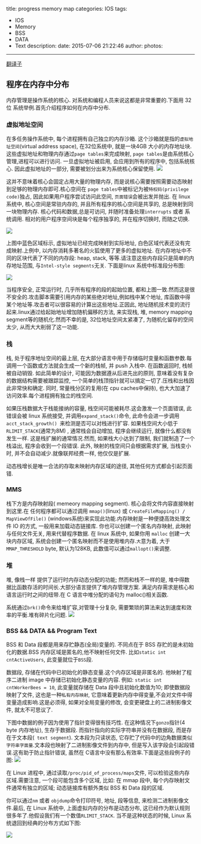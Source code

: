 title: progress memory map
categories: IOS
tags:
  - IOS
  - Memory
  - BSS
  - DATA
  - Text
description:
date: 2015-07-06 21:22:46
author:
photos:
---
[翻译子](http://duartes.org/gustavo/blog/post/anatomy-of-a-program-in-memory/)

## 程序在内存中分布

内存管理是操作系统的核心. 对系统和编程人员来说这都是非常重要的.下面用 32位 系统举例.首先介绍程序如何在内存中分布.

### 虚拟地址空间
在多任务操作系统中, 每个进程拥有自己独立的内存沙箱. 这个沙箱就是指的`虚拟地址空间`(virtual address space), 在32位系统中, 就是一块4GB 大小的内存地址块. 这些虚拟地址和物理内存通过` page tables `来完成映射, `page tables`是由系统核心管理,进程可以进行访问. 一旦虚拟地址被启用, 会应用到所有的程序中, 包括系统核心. 因此虚拟地址的一部分, 需要被划分出来为系统核心保留使用.
![](http://static.duartes.org/img/blogPosts/kernelUserMemorySplit.png)

这并不意味着核心会固定占用大量的物理内存, 而是说核心需要按照需要动态映射到足够的物理内存即可.核心空间在 `page tables`中被标记为被`特权码(privilege code)`独占, 因此如果用户程序尝试访问此空间, `页面错误`会被出发并抛出. 在 linux 系统中, 核心空间是常驻内存的, 并且所有程序的核心空间是共享的, 总是映射到同一块物理内存. 核心代码和数据,总是可访问, 并随时准备处理`interrupts` 或者 系统调用. 相对的用户程序空间块是每个程序独享的, 并在程序切换时, 而随之切换.

![](http://static.duartes.org/img/blogPosts/virtualMemoryInProcessSwitch.png)

上图中蓝色区域标示, 虚拟地址已经完成映射到实际地址, 白色区域代表还没有完成映射.上例中, 以内存消耗多著名的火狐使用了更多的虚拟地址. 在内存地址中不同的区块代表了不同的内存段: heap, stack, 等等.请注意这些内存段只是简单的内存地址范围, 与`Intel-style segments`无关. 下面是linux 系统中标准段分布图:

![](http://static.duartes.org/img/blogPosts/linuxFlexibleAddressSpaceLayout.png)
<!-- more -->
当程序安全, 正常运行时, 几乎所有程序的段的起始位置, 都和上图一致.然而这是很不安全的.攻击脚本需要引用内存的某些绝对地址,例如栈中某个地址, 库函数中得某个地址等.攻击者可以很容易的计算出这些地址.正因此, 地址随机技术变的流行起来.linux通过给起始地址增加随机偏移的方法, 来实现栈, 堆, memory mapping segment等的随机化.然而不幸的是, 32位地址空间太紧凑了, 为随机化留存的空间太少, 从而大大削弱了这一功能.

### 栈

栈, 处于程序地址空间的最上层, 在大部分语言中用于存储临时变量和函数参数.每调用一个函数或方法就会生成一个新的栈帧, 并 push 入栈中. 在函数返回时, 栈帧被自动销毁. 如此简单的设计, 可能因为数据遵从后进先出的原则, 意味着没有复杂的数据结构需要被跟踪监控, 一个简单的栈顶指针就可以搞定一切了.压栈和出栈因此非常快和确定. 同时, 常量栈分区的复用(在 cpu caches中保持), 也大大加速了访问效率.每个进程拥有独立的栈空间.

如果压栈数据大于栈能接纳的容量, 栈空间可能被耗尽.这会激发一个页面错误, 此错误会被 linux 系统接受, 并调用`expand_stack()`命令, 此命令会进一步调用`acct_stack_growth() `来检测是否可以对栈进行扩容. 如果栈空间大小低于`RLIMIT_STACK`(通常为8M) , 通常栈会自动增加, 程序会继续运行, 就像什么都没有发生一样. 这是栈扩展的通常情况.然而, 如果栈大小达到了限制, 我们就制造了一个栈溢出, 程序会收到一个段错误. 此外, 映射的栈空间只会根据需求扩展, 当栈变小时, 并不会自动减少.就像联邦经费一样, 他仅仅是扩展.

动态栈增长是唯一合法的存取未映射内存区域的途径, 其他任何方式都会引起页面错.

### MMS
栈下方是内存映射段( memeory mapping segment). 核心会将文件内容直接映射到这里.在 任何程序都可以通过调用 `mmap()`(linux) 或  `CreateFileMapping() / MapViewOfFile()` (windows系统)来实现此功能.内存映射是一种便捷高效处理文件 IO 的方式, 一般用来加载动态链接库. 你也可以创建一个匿名内存映射, 此映射与任何文件无关, 用来代替程序数据. 在 linux 系统中, 如果你用 `malloc` 创建一大块内存区域, 系统会创建一个匿名映射而不是使用堆内存.`大`意为着, 大于`MMAP_THRESHOLD` byte, 默认为128KB, 此数值可以通过`mallopt()`来调整.

### 堆
堆, 像栈一样 提供了运行时内存动态分配的功能; 然而和栈不一样的是, 堆中得数据比函数存活的时间长.大部分语言提供了堆内存管理方案. 满足内存需求是核心和语言运行时之间的纽带.在 C 语言中堆分配的语句为 malloc()相关函数.

系统通过`brk()`命令来给堆扩容,对管理十分复杂, 需要繁琐的算法来达到速度和效率的平衡.堆有碎片化问题.
![](http://static.duartes.org/img/blogPosts/fragmentedHeap.png)

### BSS && DATA && Program Text
BSS 和 Data 段都是用来存贮静态(全局)变量的. 不同点在于 BSS 存贮的是未初始化的数据.BSS 内存区域是匿名的,他不映射任何文件. 比如`static int cntActiveUsers`, 此变量就位于`BSS`段.

数据段, 存储在代码中已初始化的静态变量.这个内存区域是非匿名的. 他映射了程序二进制 image 中存储已初始化静态变量的内容. 例如: `static int cntWorkerBees = 10`, 此变量就存储在 Data 段中且初始化数值为10; 即使数据段映射了文件, 这也是一种`私有内存映射`, 它意味着更新内存中得变量,不会对文件中得变量造成影响.这是必须得, 如果对全局变量的修改, 会变更硬盘上的二进制影像文件, 就太不可思议了.

下图中数据的例子因为使用了指针变得很有技巧性. 在这种情况下`gonzo`指针(4 byte 内存地址), 生存于数据段. 而指针指向的实际字符串并没有在数据段, 而是存在于文本段(` text segment`). 文本段为只读状态, 它存贮了代码中的边角数据类似 `字符串字面量`.文本段也映射了二进制影像文件到内存中, 但是写入该字段会引起段错误.这有助于防止指针错误, 虽然在 C语言中没有那么有效率.下面是这些段例子的图:
![](http://static.duartes.org/img/blogPosts/mappingBinaryImage.png)

在 Linux 进程中, 通过读取`/proc/pid_of_process/maps`文件, 可以检验这些内存区域.需要注意, 一个段可能包含多个区域, 比如: 在 mmap 段中, 每个内存映射文件通常有独立的区域; 动态链接库有额外类似 BSS 和 Data 段的区域.

你可以通过`nm` 或者 `objdump`命令打印符号, 地址, 段等信息, 来检测二进制影像文件.最后, 在 Linux 系统中, 上面虚拟内存的分布是动态分布, 这已经作为默认规则很多年了.他假设我们有一个数值`RLIMIT_STACK`. 当不是这种状态的时候, Linux 系统退回到经典的分布方式如下图:

![](http://static.duartes.org/img/blogPosts/linuxClassicAddressSpaceLayout.png)








